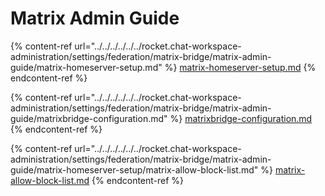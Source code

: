 # Matrix Admin Guide

{% content-ref url="../../../../../../rocket.chat-workspace-administration/settings/federation/matrix-bridge/matrix-admin-guide/matrix-homeserver-setup.md" %}
[matrix-homeserver-setup.md](../../../../../../rocket.chat-workspace-administration/settings/federation/matrix-bridge/matrix-admin-guide/matrix-homeserver-setup.md)
{% endcontent-ref %}

{% content-ref url="../../../../../../rocket.chat-workspace-administration/settings/federation/matrix-bridge/matrix-admin-guide/matrixbridge-configuration.md" %}
[matrixbridge-configuration.md](../../../../../../rocket.chat-workspace-administration/settings/federation/matrix-bridge/matrix-admin-guide/matrixbridge-configuration.md)
{% endcontent-ref %}

{% content-ref url="../../../../../../rocket.chat-workspace-administration/settings/federation/matrix-bridge/matrix-admin-guide/matrix-homeserver-setup/matrix-allow-block-list.md" %}
[matrix-allow-block-list.md](../../../../../../rocket.chat-workspace-administration/settings/federation/matrix-bridge/matrix-admin-guide/matrix-homeserver-setup/matrix-allow-block-list.md)
{% endcontent-ref %}

